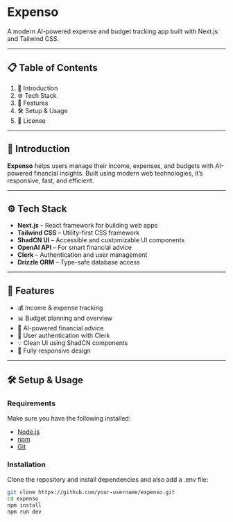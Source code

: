 # Expenso

A modern AI-powered expense and budget tracking app built with Next.js and Tailwind CSS.

---

## 📋 Table of Contents

1. 🚀 Introduction  
2. ⚙️ Tech Stack  
3. 🔧 Features  
4. 🛠️ Setup & Usage  
5. 📝 License  

---

## 🚀 Introduction

**Expenso** helps users manage their income, expenses, and budgets with AI-powered financial insights. Built using modern web technologies, it’s responsive, fast, and efficient.

---

## ⚙️ Tech Stack

- **Next.js** – React framework for building web apps  
- **Tailwind CSS** – Utility-first CSS framework  
- **ShadCN UI** – Accessible and customizable UI components  
- **OpenAI API** – For smart financial advice  
- **Clerk** – Authentication and user management  
- **Drizzle ORM** – Type-safe database access

---

## 🔧 Features

- 💰 Income & expense tracking  
- 📊 Budget planning and overview  
- 🧠 AI-powered financial advice  
- 🔐 User authentication with Clerk  
- 💡 Clean UI using ShadCN components  
- 📱 Fully responsive design

---

## 🛠️ Setup & Usage

### Requirements

Make sure you have the following installed:

- [Node.js](https://nodejs.org/)
- [npm](https://www.npmjs.com/)
- [Git](https://git-scm.com/)

### Installation

Clone the repository and install dependencies and also add a .env file:

```bash
git clone https://github.com/your-username/expenso.git
cd expenso
npm install
npm run dev
